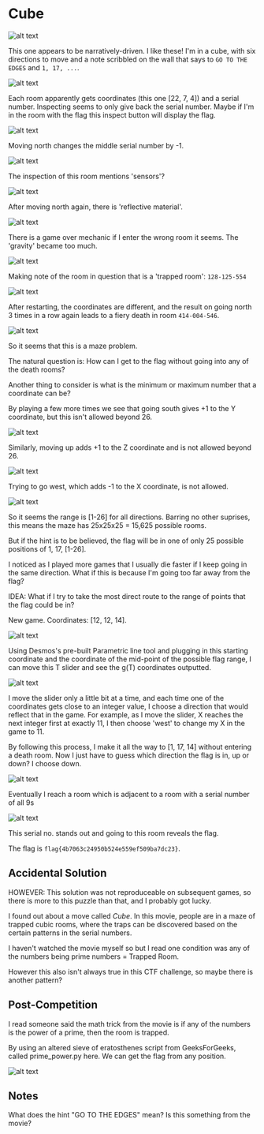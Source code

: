 # Cube

![alt text](image.png)

This one appears to be narratively-driven. I like these! I'm in a cube, with six directions to move and a note scribbled on the wall that says to `GO TO THE EDGES` and `1, 17, ...`.

![alt text](image-1.png)

Each room apparently gets coordinates (this one [22, 7, 4]) and a serial number. Inspecting seems to only give back the serial number. Maybe if I'm in the room with the flag this inspect button will display the flag.

![alt text](image-2.png)

Moving north changes the middle serial number by -1.

![alt text](image-3.png)

The inspection of this room mentions 'sensors'?

![alt text](image-4.png)

After moving north again, there is 'reflective material'.

![alt text](image-5.png)

There is a game over mechanic if I enter the wrong room it seems. The 'gravity' became too much.

![alt text](image-6.png)

Making note of the room in question that is a 'trapped room': `128-125-554`

![alt text](image-7.png)

After restarting, the coordinates are different, and the result on going north 3 times in a row again leads to a fiery death in room `414-004-546`.

![alt text](image-8.png)

So it seems that this is a maze problem.

The natural question is: How can I get to the flag without going into any of the death rooms?

Another thing to consider is what is the minimum or maximum number that a coordinate can be?

By playing a few more times we see that going south gives +1 to the Y coordinate, but this isn't allowed beyond 26.

![alt text](image-9.png)

Similarly, moving up adds +1 to the Z coordinate and is not allowed beyond 26.

![alt text](image-10.png)

Trying to go west, which adds -1 to the X coordinate, is not allowed.

![alt text](image-11.png)

So it seems the range is [1-26] for all directions. Barring no other suprises, this means the maze has 25x25x25 = 15,625 possible rooms.

But if the hint is to be believed, the flag will be in one of only 25 possible positions of 1, 17, [1-26].

I noticed as I played more games that I usually die faster if I keep going in the same direction. What if this is because I'm going too far away from the flag?

IDEA: What if I try to take the most direct route to the range of points that the flag could be in?

New game. Coordinates: [12, 12, 14].

![alt text](image-12.png)

Using Desmos's pre-built Parametric line tool and plugging in this starting coordinate and the coordinate of the mid-point of the possible flag range, I can move this T slider and see the g(T) coordinates outputted.

![alt text](image-13.png)

I move the slider only a little bit at a time, and each time one of the coordinates gets close to an integer value, I choose a direction that would reflect that in the game. For example, as I move the slider, X reaches the next integer first at exactly 11, I then choose 'west' to change my X in the game to 11.

By following this process, I make it all the way to [1, 17, 14] without entering a death room. Now I just have to guess which direction the flag is in, up or down? I choose down.

![alt text](image-14.png)

Eventually I reach a room which is adjacent to a room with a serial number of all 9s

![alt text](image-15.png)

This serial no. stands out and going to this room reveals the flag.

The flag is `flag{4b7063c24950b524e559ef509ba7dc23}`.

## Accidental Solution

HOWEVER: This solution was not reproduceable on subsequent games, so there is more to this puzzle than that, and I probably got lucky.

I found out about a move called _Cube_. In this movie, people are in a maze of trapped cubic rooms, where the traps can be discovered based on the certain patterns in the serial numbers.

I haven't watched the movie myself so but I read one condition was any of the numbers being prime numbers = Trapped Room.

However this also isn't always true in this CTF challenge, so maybe there is another pattern?

## Post-Competition

I read someone said the math trick from the movie is if any of the numbers is the power of a prime, then the room is trapped.

By using an altered sieve of eratosthenes script from GeeksForGeeks, called prime_power.py here. We can get the flag from any position.

![alt text](image-16.png)

## Notes

What does the hint "GO TO THE EDGES" mean? Is this something from the movie?

